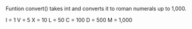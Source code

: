 Funtion convert() takes int and converts it to roman numerals up to 1,000. 

I = 1
V = 5
X = 10
L = 50
C = 100
D = 500
M = 1,000
